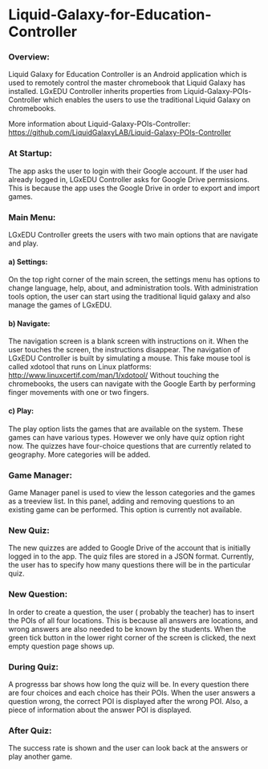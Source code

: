 # Liquid-Galaxy-for-Education-Controller

### Overview:
Liquid Galaxy for Education Controller is an Android application which is used to remotely control the master chromebook that Liquid Galaxy has installed. LGxEDU Controller inherits properties from Liquid-Galaxy-POIs-Controller which enables the users to use the traditional Liquid Galaxy on chromebooks. 

More information about Liquid-Galaxy-POIs-Controller: https://github.com/LiquidGalaxyLAB/Liquid-Galaxy-POIs-Controller

### At Startup:
The app asks the user to login with their Google account. If the user had already logged in, LGxEDU Controller asks for Google Drive permissions. This is because the app uses the Google Drive in order to export and import games.

### Main Menu:
LGxEDU Controller greets the users with two main options that are navigate and play. 

#### a) Settings:
On the top right corner of the main screen, the settings menu has options to change language, help, about, and administration tools. With administration tools option, the user can start using the traditional liquid galaxy and also manage the games of LGxEDU.

#### b) Navigate:
The navigation screen is a blank screen with instructions on it. When the user touches the screen, the instructions disappear. The navigation of LGxEDU Controller is built by simulating a mouse. This fake mouse tool is called xdotool that runs on Linux platforms:
http://www.linuxcertif.com/man/1/xdotool/
Without touching the chromebooks, the users can navigate with the Google Earth by performing finger movements with one or two fingers. 

#### c) Play:
The play option lists the games that are available on the system. These games can have various types. However we only have quiz option right now.
The quizzes have four-choice questions that are currently related to geography. More categories will be added.

### Game Manager:
Game Manager panel is used to view the lesson categories and the games as a treeview list. In this panel, adding and removing questions to an existing game can be performed. This option is currently not available.

### New Quiz:
The new quizzes are added to Google Drive of the account that is initially logged in to the app. The quiz files are stored in a JSON format. Currently, the user has to specify how many questions there will be in the particular quiz.

### New Question:
In order to create a question, the user ( probably the teacher) has to insert the POIs of all four locations. This is because all answers are locations, and wrong answers are also needed to be known by the students. When the green tick button in the lower right corner of the screen is clicked, the next empty question page shows up.

### During Quiz:
A progresss bar shows how long the quiz will be. In every question there are four choices and each choice has their POIs. When the user answers a question wrong, the correct POI is displayed after the wrong POI. Also, a piece of information about the answer POI is displayed.

### After Quiz: 
The success rate is shown and the user can look back at the answers or play another game.
